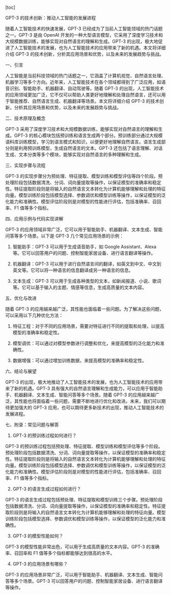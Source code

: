
[toc]                    
                
                
GPT-3 的技术创新：推动人工智能的发展进程

随着人工智能技术的快速发展，GPT-3 已经成为了当前人工智能领域的热门话题之一。GPT-3 是由 OpenAI 开发的一种大型语言模型，它采用了深度学习技术和大规模数据训练，能够实现对自然语言的理解和生成。GPT-3 的出现，极大地促进了人工智能技术的发展，也为人工智能技术的应用带来了新的机遇。本文将详细介绍 GPT-3 的技术创新，分析其应用场景和优势，以及未来的发展趋势与挑战。

一、引言

人工智能是当前科技领域的热门话题之一，它涵盖了计算机视觉、自然语言处理、机器学习等多个方向。近年来，人工智能技术在各个领域都得到了广泛应用，如语音识别、智能助手、机器翻译、自动驾驶等。随着 GPT-3 的出现，人工智能技术的应用领域更加广泛，它不仅可以帮助人类更好地理解和处理自然语言，还可以用于智能推荐、自然语言生成、机器翻译等场景。本文将详细介绍 GPT-3 的技术创新，分析其应用场景和优势，以及未来的发展趋势与挑战。

二、技术原理及概念

GPT-3 采用了深度学习技术和大规模数据训练，能够实现对自然语言的理解和生成。GPT-3 的核心模块包括预训练和语言生成两个部分。预训练部分通过大规模语料库训练模型，学习到语言模式和知识，以便更好地理解自然语言。语言生成部分则是利用预训练模型，生成自然语言的文本。GPT-3 还包括了语言理解、对话生成、文本分类等多个模块，能够实现对自然语言的多种理解和生成。

三、实现步骤与流程

GPT-3 的实现步骤分为预处理、特征提取、模型训练和模型评估等四个阶段。预处理阶段包括数据清洗、分词、词向量提取等操作，以保证模型的准确率和稳定性。特征提取阶段则是将输入的自然语言文本转化为计算机能够理解和处理的特征向量。模型训练阶段包括模型选择、参数调优和模型训练等操作，以保证模型的泛化能力和准确性。模型评估阶段则是对模型的性能进行评估，包括准确率、召回率、F1 值等多个指标。

四、应用示例与代码实现讲解

GPT-3 的应用领域非常广泛，它可以用于智能助手、机器翻译、文本生成、智能问答等多个场景。以下是 GPT-3 几个常见应用场景的示例：

1. 智能助手：GPT-3 可以用于生成语音助手，如 Google Assistant、Alexa 等。它可以回答用户的问题、控制智能家居设备、进行语言翻译等操作。

2. 机器翻译：GPT-3 可以用于进行自然语言间的翻译，如英文到中文、中文到英文等。它可以将一种语言的信息翻译成另一种语言的信息。

3. 文本生成：GPT-3 可以用于生成各种类型的文本，如新闻报道、小说、歌词等。它可以基于输入的主题、情感等信息，生成高质量的文本内容。

五、优化与改进

随着 GPT-3 的应用越来越广泛，其性能也面临着一些问题。为了解决这些问题，可以采用以下几种优化方法：

1. 特征工程：对于不同的应用场景，需要对特征进行不同的提取和处理，以提高模型的准确率和稳定性。

2. 模型调优：可以通过对模型参数进行调整和优化，来提高模型的泛化能力和准确性。

3. 数据增强：可以通过增加训练数据，来提高模型的准确率和稳定性。

六、结论与展望

GPT-3 的出现，极大地推动了人工智能技术的发展，也为人工智能技术的应用带来了新的机遇。GPT-3 具有强大的自然语言理解和生成能力，可以应用于智能助手、机器翻译、文本生成、智能问答等多个场景。随着 GPT-3 的应用越来越广泛，其性能也将面临着一些问题，需要不断地进行优化和改进。未来，我们可以期待更加强大的 GPT-3 应用，也可以期待更多新技术的出现，推动人工智能技术的发展进程。

七、附录：常见问题与解答

1. GPT-3 的预训练过程如何进行？

GPT-3 的预训练过程包括预处理、特征提取、模型训练和模型评估等多个阶段。预处理阶段包括数据清洗、分词、词向量提取等操作，以保证模型的准确率和稳定性。特征提取阶段则是将输入的自然语言文本转化为计算机能够理解和处理的特征向量。模型训练阶段包括模型选择、参数调优和模型训练等操作，以保证模型的泛化能力和准确性。模型评估阶段则是对模型的性能进行评估，包括准确率、召回率、F1 值等多个指标。

2. GPT-3 的语言生成过程如何进行？

GPT-3 的语言生成过程包括预处理、特征提取和模型训练三个步骤。预处理阶段包括数据清洗、分词、词向量提取等操作，以保证模型的准确率和稳定性。特征提取阶段则是将输入的自然语言文本转化为计算机能够理解和处理的特征向量。模型训练阶段包括模型选择、参数调优和模型训练等操作，以保证模型的泛化能力和准确性。

3. GPT-3 的模型性能如何？

GPT-3 的模型性能非常出色，可以用于生成高质量的文本内容。GPT-3 的准确率、召回率和 F1 值等多个指标都能够达到很高的水平。

4. GPT-3 的应用场景有哪些？

GPT-3 的应用场景非常广泛，可以用于智能助手、机器翻译、文本生成、智能问答等多个场景。GPT-3 可以回答用户的问题、控制智能家居设备、进行语言翻译等操作。

